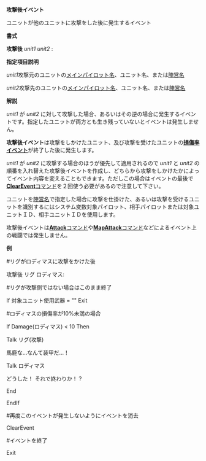 **攻撃後イベント**

ユニットが他のユニットに攻撃をした後に発生するイベント

**書式**

**攻撃後** *unit1* *unit2* :

**指定項目説明**

*unit1*攻撃元のユニットの[メインパイロット名](メインパイロット名)、ユニット名、または[陣営名](陣営名)

*unit2*攻撃先のユニットの[メインパイロット名](メインパイロット名)、ユニット名、または[陣営名](陣営名)

**解説**

*unit1* が *unit2* に対して攻撃した場合、あるいはその逆の場合に発生するイベントです。指定したユニットが両方とも生き残っていないとイベントは発生しません。

**攻撃後イベント**は攻撃をしかけたユニット、及び攻撃を受けたユニットの[**損傷率イベント**](損傷率イベント)が終了した後に発生します。

*unit1* が *unit2* に攻撃する場合のほうが優先して適用されるので *unit1* と *unit2* の順番を入れ替えた攻撃後イベントを作成し、どちらから攻撃をしかけたかによってイベント内容を変えることもできます。ただしこの場合はイベントの最後で[**ClearEvent**コマンド](ClearEventコマンド)を２回使う必要があるので注意して下さい。

ユニットを[陣営名](陣営名)で指定した場合に攻撃を仕掛けた、あるいは攻撃を受けるユニットを識別するにはシステム変数対象パイロット、相手パイロットまたは対象ユニットＩＤ、相手ユニットＩＤを使用します。

攻撃後イベントは[**Attack**コマンド](Attackコマンド)や[**MapAttack**コマンド](MapAttackコマンド)などによるイベント上の戦闘では発生しません。

**例**

#リグがロディマスに攻撃をかけた後

攻撃後 リグ ロディマス:

#リグが攻撃側ではない場合はこのまま終了

If 対象ユニット使用武器 = "" Exit

#ロディマスの損傷率が10%未満の場合

If Damage(ロディマス) &lt; 10 Then

Talk リグ(攻撃)

馬鹿な…なんて装甲だ…！

Talk ロディマス

どうした！ それで終わりか！？

End

EndIf

#再度このイベントが発生しないようにイベントを消去

ClearEvent

#イベントを終了

Exit
